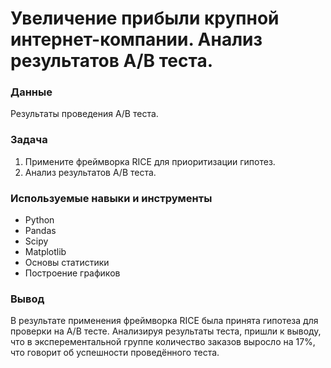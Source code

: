 # Увеличение прибыли крупной интернет-компании. Анализ результатов А/B теста.

### Данные

Результаты проведения A/B теста.

### Задача

1. Примените фреймворка RICE для приоритизации гипотез.
2. Анализ результатов А/В теста.

### Используемые навыки и инструменты

- Python
- Pandas
- Scipy
- Matplotlib
- Основы статистики
- Построение графиков

### Вывод

В результате применения фреймворка RICE была принята гипотеза для проверки на А/В тесте. Анализируя результаты теста, пришли к выводу, что в эксперементальной группе количество заказов выросло на 17%, что говорит об успешности проведённого теста.
